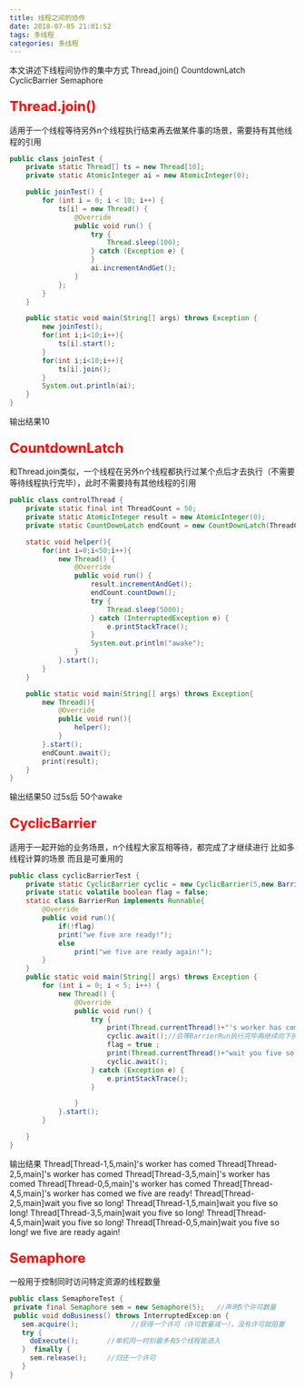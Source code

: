 ```yaml
---
title: 线程之间的协作
date: 2018-07-05 21:01:52
tags: 多线程
categories: 多线程
---
```

本文讲述下线程间协作的集中方式
Thread,join()
CountdownLatch
CyclicBarrier
Semaphore
<!-- more -->
### <font color=red size=5>Thread.join()</font>
适用于一个线程等待另外n个线程执行结束再去做某件事的场景，需要持有其他线程的引用
```java
public class joinTest {
    private static Thread[] ts = new Thread[10];
    private static AtomicInteger ai = new AtomicInteger(0);

    public joinTest() {
        for (int i = 0; i < 10; i++) {
            ts[i] = new Thread() {
                @Override
                public void run() {
                    try {
                        Thread.sleep(100);
                    } catch (Exception e) {
                    }
                    ai.incrementAndGet();
                }
            };
        }
    }

    public static void main(String[] args) throws Exception {
        new joinTest();
        for(int i;i<10;i++){
            ts[i].start();
        }
        for(int i;i<10;i++){
            ts[i].join();
        }
        System.out.println(ai);
    }
}
```
输出结果10
### <font color=red size=5>CountdownLatch</font>
和Thread.join类似，一个线程在另外n个线程都执行过某个点后才去执行（不需要等待线程执行完毕），此时不需要持有其他线程的引用
```java
public class controlThread {
    private static final int ThreadCount = 50;
    private static AtomicInteger result = new AtomicInteger(0);
    private static CountDownLatch endCount = new CountDownLatch(ThreadCount);

    static void helper(){
        for(int i=0;i<50;i++){
            new Thread() {
                @Override
                public void run() {
                    result.incrementAndGet();
                    endCount.countDown();
                    try {
                        Thread.sleep(5000);
                    } catch (InterruptedException e) {
                        e.printStackTrace();
                    }
                    System.out.println("awake");
                }
            }.start();
        }
    }

    public static void main(String[] args) throws Exception{
        new Thread(){
            @Override
            public void run(){
                helper();
            }
        }.start();
        endCount.await();
        print(result);
    }
}
```
输出结果50 
过5s后 50个awake
### <font color=red size=5>CyclicBarrier</font>
适用于一起开始的业务场景，n个线程大家互相等待，都完成了才继续进行
比如多线程计算的场景
而且是可重用的
```java
public class cyclicBarrierTest {
    private static CyclicBarrier cyclic = new CyclicBarrier(5,new BarrierRun());
    private static volatile boolean flag = false;
    static class BarrierRun implements Runnable{
        @Override
        public void run(){
            if(!flag)
            print("we five are ready!");
            else
                print("we five are ready again!");
        }
    }
    public static void main(String[] args) throws Exception {
        for (int i = 0; i < 5; i++) {
            new Thread() {
                @Override
                public void run() {
                    try {
                        print(Thread.currentThread()+"'s worker has comed");
                        cyclic.await();//会等BarrierRun执行完毕再继续向下执行
                        flag = true ;
                        print(Thread.currentThread()+"wait you five so long!");
                        cyclic.await();
                    } catch (Exception e) {
                        e.printStackTrace();
                    }

                }
            }.start();
        }

    }
}
```
输出结果
Thread[Thread-1,5,main]'s worker has comed
Thread[Thread-2,5,main]'s worker has comed
Thread[Thread-3,5,main]'s worker has comed
Thread[Thread-0,5,main]'s worker has comed
Thread[Thread-4,5,main]'s worker has comed
we five are ready!
Thread[Thread-2,5,main]wait you five so long!
Thread[Thread-1,5,main]wait you five so long!
Thread[Thread-3,5,main]wait you five so long!
Thread[Thread-4,5,main]wait you five so long!
Thread[Thread-0,5,main]wait you five so long!
we five are ready again!
### <font color=red size=5>Semaphore</font>
一般用于控制同时访问特定资源的线程数量
```java
public class SemaphoreTest {    
 private final Semaphore sem = new Semaphore(5);   //声明5个许可数量        
 public void doBusiness() throws InterruptedExcep:on { 
   sem.acquire();             //获得一个许可（许可数量减一），没有许可就阻塞     
   try { 
     doExecute();       //单机同一时刻最多有5个线程能进入
   }  finally { 
     sem.release();     //归还一个许可
   } 
} 
```